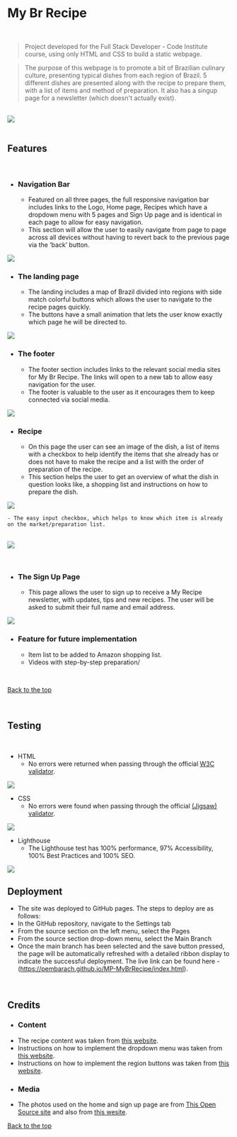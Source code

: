 # My Br Recipe

<br>

>Project developed for the Full Stack Developer - Code Institute course, using only HTML and CSS to build a static webpage.

>The purpose of this webpage is to promote a bit of Brazilian culinary culture, presenting typical dishes from each region of Brazil. 5 different dishes are presented along with the recipe to prepare them, with a list of items and method of preparation. It also has a singup page for a newsletter (which doesn't actually exist).

<br>

<img src="assets/images/Mockup.png">

<br>

<br>

## Features

<br>

* ### Navigation Bar
    - Featured on all three pages, the full responsive navigation bar includes links to the Logo, Home page, Recipes which have a dropdown menu with 5 pages and Sign Up page and is identical in each page to allow for easy navigation.
    - This section will allow the user to easily navigate from page to page across all devices without having to revert back to the previous page via the ‘back’ button.
<img src="assets/images/navigation_bar.png">

<br>

* ### The landing page
    - The landing includes a map of Brazil divided into regions with side match colorful buttons which allows the user to navigate to the recipe pages quickly.
    - The buttons have a small animation that lets the user know exactly which page he will be directed to.
<img src="assets/images/landing_page.png">

<br>

* ### The footer
    - The footer section includes links to the relevant social media sites for My Br Recipe. The links will open to a new tab to allow easy navigation for the user.
    - The footer is valuable to the user as it encourages them to keep connected via social media.
<img src="assets/images/footer.png">

<br>

* ### Recipe
    - On this page the user can see an image of the dish, a list of items with a checkbox to help identify the items that she already has or does not have to make the recipe and a list with the order of preparation of the recipe.
    - This section helps the user to get an overview of what the dish in question looks like, a shopping list and instructions on how to prepare the dish.
<img src="assets/images/recipe_page.png"> 

    - The easy input checkbox, which helps to know which item is already on the market/preparation list.
<br><img src="assets/images/checkbox-itens-list.png">

<br>

*  ### The Sign Up Page
    - This page allows the user to sign up to receive a My Recipe newsletter, with updates, tips and new recipes. The user will be asked to submit their full name and email address.
<img src="assets/images/signup_page.png">

<br>

* ### Feature for future implementation
    - Item list to be added to Amazon shopping list.
    - Videos with step-by-step preparation/

<br>

[Back to the top](#my-br-recipe)

<br>

## Testing

<br>

- HTML
    - No errors were returned when passing through the official [W3C validator](https://validator.w3.org/#validate_by_input).
<img src="assets/images/HTML_test.png">

<br>

- CSS
    - No errors were found when passing through the official [(Jigsaw) validator](https://jigsaw.w3.org/css-validator/).
<img src="assets/images/CSS_test.png">

<br>

- Lighthouse
    - The Lighthouse test has 100% performance, 97% Accessibility, 100% Best Practices and 100% SEO.
<img src="assets/images/lighthouse.png">

<br>

## Deployment
- The site was deployed to GitHub pages. The steps to deploy are as follows:
- In the GitHub repository, navigate to the Settings tab
- From the source section on the left menu, select the Pages
- From the source section drop-down menu, select the Main Branch
- Once the main branch has been selected and the save button pressed, the page will be automatically refreshed with a detailed ribbon display to indicate the successful deployment.
The live link can be found here - (https://pembarach.github.io/MP-MyBrRecipe/index.html).

<br>

## Credits
- ### Content
- The recipe content was taken from [this website](https://www.maxmilhas.com.br/blog/dicas-de-viagem/pratos-tipicos-das-cinco-regioes-brasileiras).
- Instructions on how to implement the dropdown menu was taken from [this website](https://www.w3schools.com/css/css_dropdowns.asp).
- Instructions on how to implement the region buttons was taken from [this website](https://thomas.vanhoutte.be/miniblog/making-a-div-element-clickable-in-html/#:~:text=We%20simply%20add%20the%20onlcick,make%20the%20whole%20div%20clickable.).
- ### Media
- The photos used on the home and sign up page are from [This Open Source site](https://www.pexels.com/pt-br/) and also from [this wesite](https://www.maxmilhas.com.br/blog/dicas-de-viagem/pratos-tipicos-das-cinco-regioes-brasileiras).
        
[Back to the top](#my-br-recipe)